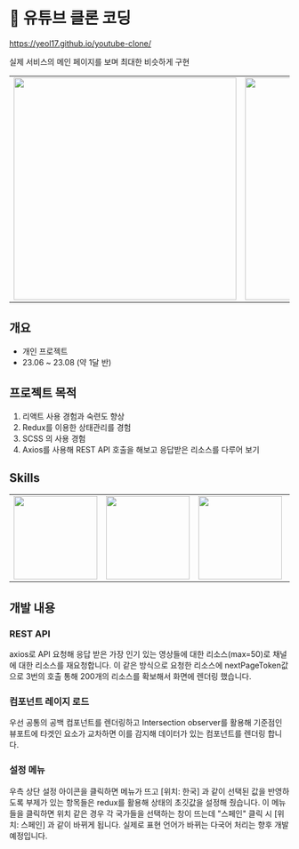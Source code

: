 # 💾 유튜브 클론 코딩

https://yeol17.github.io/youtube-clone/

실제 서비스의 메인 페이지를 보며 최대한 비슷하게 구현  

<table>
<tr>
<td><img src="https://github.com/Yeol17/youtube-clone/assets/97844334/00e08daa-0de9-437a-a44a-1b27413e335e" width="400px"></td>
<td><img src="https://github.com/Yeol17/youtube-clone/assets/97844334/e51076c1-4d9d-4131-8651-cad25958e25d" width="400px"></td>
<td><img src="https://github.com/Yeol17/youtube-clone/assets/97844334/3de0babc-f70c-43b7-b095-67473bfa6eb6" width="400px"></td>
</tr>
</table>


## 개요
- 개인 프로젝트
- 23.06 ~ 23.08 (약 1달 반)


## 프로젝트 목적
1. 리액트 사용 경험과 숙련도 향상
2. Redux를 이용한 상태관리를 경험
3. SCSS 의 사용 경험
4. Axios를 사용해 REST API 호출을 해보고 응답받은 리소스를 다루어 보기


## Skills
<table>
  <tr>
    <td>
      <img src="https://github.com/Yeol17/youtube-clone/assets/97844334/cd68f282-c47c-4ace-a773-b53899dab099" width="150px"
    </td>
      <td>
        <img src="https://github.com/Yeol17/youtube-clone/assets/97844334/b0f78aa4-ed03-4e73-bd6d-c6fabc09e885" width="150px">
      </td>
    <td>
      <img src="https://github.com/Yeol17/youtube-clone/assets/97844334/c9194f6a-092d-459f-8e1b-b5e0cc9d3eb7" width="150px">
    </td>
    <td>
      <img src="https://github.com/Yeol17/youtube-clone/assets/97844334/e65ab8ad-05a9-4fee-9c02-ef9ebae6ff9f" width="150px">
    </td>
  </tr>
</table>


## 개발 내용
### REST API  
axios로 API 요청해 응답 받은 가장 인기 있는 영상들에 대한 리소스(max=50)로 채널에 대한 리소스를 재요청합니다.
이 같은 방식으로 요청한 리소스에 nextPageToken값으로 3번의 호출 통해 200개의 리소스를 확보해서 화면에 렌더링 했습니다.

### 컴포넌트 레이지 로드
우선 공통의 공백 컴포넌트를 렌더링하고 Intersection observer를 활용해 기준점인 뷰포트에 타겟인 요소가 교차하면 이를 감지해 데이터가 있는 컴포넌트를 렌더링 합니다.

### 설정 메뉴
우측 상단 설정 아이콘을 클릭하면 메뉴가 뜨고 [위치: 한국] 과 같이 선택된 값을 반영하도록 부제가 있는 항목들은 redux를 활용해 상태의 초깃값을 설정해 줬습니다.
이 메뉴들을 클릭하면 위치 같은 경우 각 국가들을 선택하는 창이 뜨는데 "스페인" 클릭 시 [위치: 스페인] 과 같이 바뀌게 됩니다.
실제로 표현 언어가 바뀌는 다국어 처리는 향후 개발 예정입니다.



